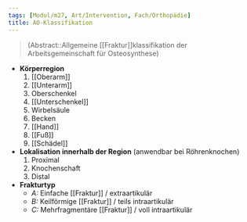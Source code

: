 ```yaml
---
tags: [Modul/m27, Art/Intervention, Fach/Orthopädie]
title: AO-Klassifikation
---
```

> (Abstract::Allgemeine [[Fraktur]]klassifikation der Arbeitsgemeinschaft für Osteosynthese)
- **Körperregion**
	1. [[Oberarm]]
	2. [[Unterarm]]
	3. Oberschenkel
	4. [[Unterschenkel]]
	5. Wirbelsäule
	6. Becken
	7. [[Hand]]
	8. [[Fuß]]
	9. [[Schädel]]
- **Lokalisation innerhalb der Region** (anwendbar bei Röhrenknochen)
	1. Proximal
	2. Knochenschaft
	3. Distal
- **Frakturtyp**
	- *A:* Einfache [[Fraktur]] / extraartikulär
	- *B:* Keilförmige [[Fraktur]] / teils intraartikulär
	- *C:* Mehrfragmentäre [[Fraktur]] / voll intraartikulär